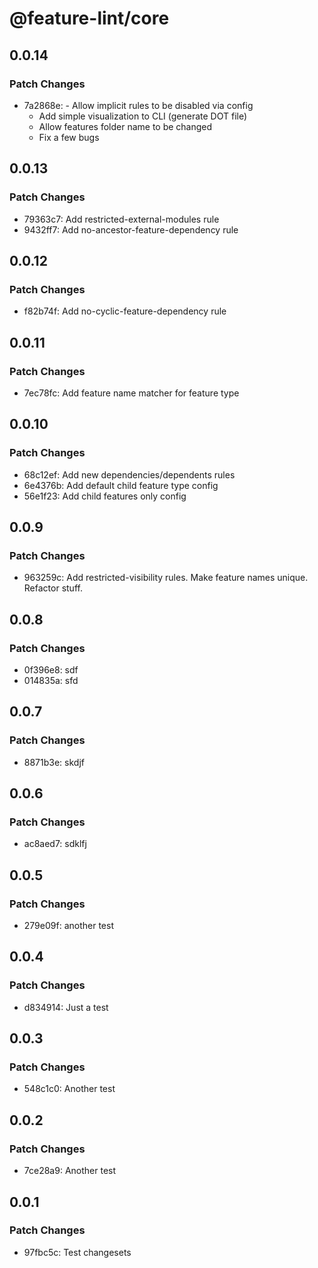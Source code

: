 # @feature-lint/core

## 0.0.14

### Patch Changes

- 7a2868e: - Allow implicit rules to be disabled via config
  - Add simple visualization to CLI (generate DOT file)
  - Allow features folder name to be changed
  - Fix a few bugs

## 0.0.13

### Patch Changes

- 79363c7: Add restricted-external-modules rule
- 9432ff7: Add no-ancestor-feature-dependency rule

## 0.0.12

### Patch Changes

- f82b74f: Add no-cyclic-feature-dependency rule

## 0.0.11

### Patch Changes

- 7ec78fc: Add feature name matcher for feature type

## 0.0.10

### Patch Changes

- 68c12ef: Add new dependencies/dependents rules
- 6e4376b: Add default child feature type config
- 56e1f23: Add child features only config

## 0.0.9

### Patch Changes

- 963259c: Add restricted-visibility rules. Make feature names unique. Refactor stuff.

## 0.0.8

### Patch Changes

- 0f396e8: sdf
- 014835a: sfd

## 0.0.7

### Patch Changes

- 8871b3e: skdjf

## 0.0.6

### Patch Changes

- ac8aed7: sdklfj

## 0.0.5

### Patch Changes

- 279e09f: another test

## 0.0.4

### Patch Changes

- d834914: Just a test

## 0.0.3

### Patch Changes

- 548c1c0: Another test

## 0.0.2

### Patch Changes

- 7ce28a9: Another test

## 0.0.1

### Patch Changes

- 97fbc5c: Test changesets
